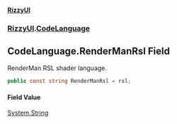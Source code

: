 #### [RizzyUI](index 'index')
### [RizzyUI](RizzyUI 'RizzyUI').[CodeLanguage](RizzyUI.CodeLanguage 'RizzyUI.CodeLanguage')

## CodeLanguage.RenderManRsl Field

RenderMan RSL shader language.

```csharp
public const string RenderManRsl = rsl;
```

#### Field Value
[System.String](https://docs.microsoft.com/en-us/dotnet/api/System.String 'System.String')